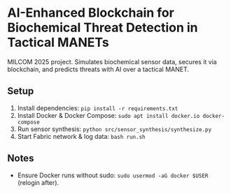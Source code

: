 # AI-Enhanced Blockchain for Biochemical Threat Detection in Tactical MANETs
MILCOM 2025 project. Simulates biochemical sensor data, secures it via blockchain, and predicts threats with AI over a tactical MANET.

## Setup
1. Install dependencies: `pip install -r requirements.txt`
2. Install Docker & Docker Compose: `sudo apt install docker.io docker-compose`
3. Run sensor synthesis: `python src/sensor_synthesis/synthesize.py`
4. Start Fabric network & log data: `bash run.sh`

## Notes
- Ensure Docker runs without sudo: `sudo usermod -aG docker $USER` (relogin after).